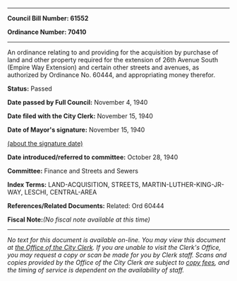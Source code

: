 

********

**Council Bill Number: 61552**
   
**Ordinance Number: 70410**
********

 An ordinance relating to and providing for the acquisition by purchase of land and other property required for the extension of 26th Avenue South (Empire Way Extension) and certain other streets and avenues, as authorized by Ordinance No. 60444, and appropriating money therefor.

**Status:** Passed
   
**Date passed by Full Council:** November 4, 1940
   
**Date filed with the City Clerk:** November 15, 1940
   
**Date of Mayor's signature:** November 15, 1940
   
[(about the signature date)](/~public/approvaldate.htm)
   
   
   
**Date introduced/referred to committee:** October 28, 1940
   
**Committee:** Finance and Streets and Sewers
   
   
**Index Terms:** LAND-ACQUISITION, STREETS, MARTIN-LUTHER-KING-JR-WAY, LESCHI, CENTRAL-AREA

**References/Related Documents:** Related: Ord 60444

**Fiscal Note:**_(No fiscal note available at this time)_
********

_No text for this document is available on-line. You may view this document at [the Office of the City Clerk](http://www.seattle.gov/leg/clerk/contactUs.htm). If you are unable to visit the Clerk's Office, you may request a copy or scan be made for you by Clerk staff. Scans and copies provided by the Office of the City Clerk are subject to [copy fees](http://clerk.seattle.gov/~public/clerkfees.htm), and the timing of service is dependent on the availability of staff._


